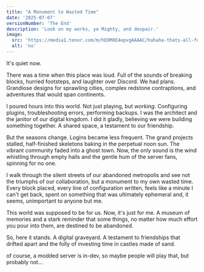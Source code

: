 ```yaml
---
title: "A Monument to Wasted Time"
date: '2025-07-07'
versionNumber: 'The End'
description: 'Look on my works, ye Mighty, and despair.'
image:
  src: 'https://media1.tenor.com/m/hEOM8E4epvgAAAAC/hahaha-thats-all-folks.gif'
  alt: 'no'
---
```


It's quiet now.

There was a time when this place was loud. Full of the sounds of breaking blocks, hurried footsteps, and laughter over Discord. We had plans. Grandiose designs for sprawling cities, complex redstone contraptions, and adventures that would span continents.

I poured hours into this world. Not just playing, but *working*. Configuring plugins, troubleshooting errors, performing backups. I was the architect and the janitor of our digital kingdom. I did it gladly, believing we were building something together. A shared space, a testament to our friendship.

But the seasons change. Logins became less frequent. The grand projects stalled, half-finished skeletons baking in the perpetual noon sun. The vibrant community faded into a ghost town. Now, the only sound is the wind whistling through empty halls and the gentle hum of the server fans, spinning for no one.

I walk through the silent streets of our abandoned metropolis and see not the triumphs of our collaboration, but a monument to my own wasted time. Every block placed, every line of configuration written, feels like a minute I can't get back, spent on something that was ultimately ephemeral and, it seems, unimportant to anyone but me.

This world was supposed to be for us. Now, it's just for me. A museum of memories and a stark reminder that some things, no matter how much effort you pour into them, are destined to be abandoned.

So, here it stands. A digital graveyard. A testament to friendships that drifted apart and the folly of investing time in castles made of sand.

of course, a modded server is in-dev, so maybe people will play that, but probably not...

